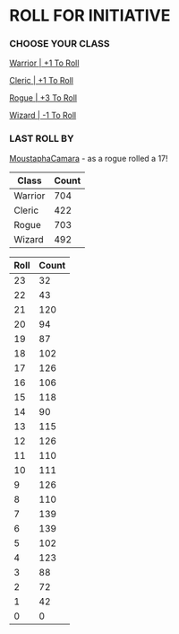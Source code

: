 # ROLL FOR INITIATIVE
### CHOOSE YOUR CLASS

[Warrior | +1 To Roll](https://github.com/benjaminsampica/benjaminsampica/issues/new?title=roll%7Cwarrior&body=Just+click+%27Submit+new+issue%27.)

[Cleric | +1 To Roll](https://github.com/benjaminsampica/benjaminsampica/issues/new?title=roll%7Ccleric&body=Just+click+%27Submit+new+issue%27.)

[Rogue | +3 To Roll](https://github.com/benjaminsampica/benjaminsampica/issues/new?title=roll%7Crogue&body=Just+click+%27Submit+new+issue%27.)

[Wizard | -1 To Roll](https://github.com/benjaminsampica/benjaminsampica/issues/new?title=roll%7Cwizard&body=Just+click+%27Submit+new+issue%27.)
### LAST ROLL BY
[MoustaphaCamara](https://www.github.com/MoustaphaCamara) - as a rogue rolled a 17!

|Class|Count|
|-|-|
|Warrior|704|
|Cleric|422|
|Rogue|703|
|Wizard|492|

|Roll|Count|
|-|-|
|23|32
|22|43
|21|120
|20|94
|19|87
|18|102
|17|126
|16|106
|15|118
|14|90
|13|115
|12|126
|11|110
|10|111
|9|126
|8|110
|7|139
|6|139
|5|102
|4|123
|3|88
|2|72
|1|42
|0|0
